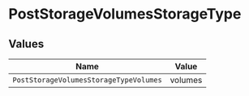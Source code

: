 # PostStorageVolumesStorageType


## Values

| Name                                   | Value                                  |
| -------------------------------------- | -------------------------------------- |
| `PostStorageVolumesStorageTypeVolumes` | volumes                                |